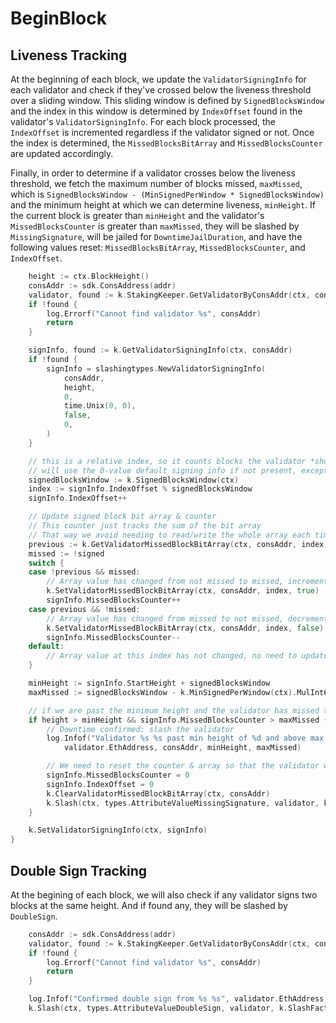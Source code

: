 <!--
order: 4
-->

# BeginBlock

## Liveness Tracking

At the beginning of each block, we update the `ValidatorSigningInfo` for each
validator and check if they've crossed below the liveness threshold over a
sliding window. This sliding window is defined by `SignedBlocksWindow` and the
index in this window is determined by `IndexOffset` found in the validator's
`ValidatorSigningInfo`. For each block processed, the `IndexOffset` is incremented
regardless if the validator signed or not. Once the index is determined, the
`MissedBlocksBitArray` and `MissedBlocksCounter` are updated accordingly.

Finally, in order to determine if a validator crosses below the liveness threshold,
we fetch the maximum number of blocks missed, `maxMissed`, which is
`SignedBlocksWindow - (MinSignedPerWindow * SignedBlocksWindow)` and the minimum
height at which we can determine liveness, `minHeight`. If the current block is
greater than `minHeight` and the validator's `MissedBlocksCounter` is greater than
`maxMissed`, they will be slashed by `MissingSignature`, will be jailed
for `DowntimeJailDuration`, and have the following values reset:
`MissedBlocksBitArray`, `MissedBlocksCounter`, and `IndexOffset`.

```go
	height := ctx.BlockHeight()
	consAddr := sdk.ConsAddress(addr)
	validator, found := k.StakingKeeper.GetValidatorByConsAddr(ctx, consAddr)
	if !found {
		log.Errorf("Cannot find validator %s", consAddr)
		return
	}

	signInfo, found := k.GetValidatorSigningInfo(ctx, consAddr)
	if !found {
		signInfo = slashingtypes.NewValidatorSigningInfo(
			consAddr,
			height,
			0,
			time.Unix(0, 0),
			false,
			0,
		)
	}

	// this is a relative index, so it counts blocks the validator *should* have signed
	// will use the 0-value default signing info if not present, except for start height
	signedBlocksWindow := k.SignedBlocksWindow(ctx)
	index := signInfo.IndexOffset % signedBlocksWindow
	signInfo.IndexOffset++

	// Update signed block bit array & counter
	// This counter just tracks the sum of the bit array
	// That way we avoid needing to read/write the whole array each time
	previous := k.GetValidatorMissedBlockBitArray(ctx, consAddr, index)
	missed := !signed
	switch {
	case !previous && missed:
		// Array value has changed from not missed to missed, increment counter
		k.SetValidatorMissedBlockBitArray(ctx, consAddr, index, true)
		signInfo.MissedBlocksCounter++
	case previous && !missed:
		// Array value has changed from missed to not missed, decrement counter
		k.SetValidatorMissedBlockBitArray(ctx, consAddr, index, false)
		signInfo.MissedBlocksCounter--
	default:
		// Array value at this index has not changed, no need to update counter
	}

	minHeight := signInfo.StartHeight + signedBlocksWindow
	maxMissed := signedBlocksWindow - k.MinSignedPerWindow(ctx).MulInt64(signedBlocksWindow).RoundInt64()

	// if we are past the minimum height and the validator has missed too many blocks, slash them
	if height > minHeight && signInfo.MissedBlocksCounter > maxMissed {
		// Downtime confirmed: slash the validator
		log.Infof("Validator %s %s past min height of %d and above max miss threshold of %d",
			validator.EthAddress, consAddr, minHeight, maxMissed)

		// We need to reset the counter & array so that the validator won't be immediately slashed for downtime upon rebonding.
		signInfo.MissedBlocksCounter = 0
		signInfo.IndexOffset = 0
		k.ClearValidatorMissedBlockBitArray(ctx, consAddr)
		k.Slash(ctx, types.AttributeValueMissingSignature, validator, k.SlashFactorDowntime(ctx), nil, blkTime) //collector and syncer reward will be done in next version
	}

	k.SetValidatorSigningInfo(ctx, signInfo)
}
```

## Double Sign Tracking
At the begining of each block, we will also check if any validator signs two blocks at the same height. And if found any, they will be slashed by `DoubleSign`.

```go
	consAddr := sdk.ConsAddress(addr)
	validator, found := k.StakingKeeper.GetValidatorByConsAddr(ctx, consAddr)
	if !found {
		log.Errorf("Cannot find validator %s", consAddr)
		return
	}

	log.Infof("Confirmed double sign from %s %s", validator.EthAddress, consAddr)
	k.Slash(ctx, types.AttributeValueDoubleSign, validator, k.SlashFactorDoubleSign(ctx), nil, blkTime) //collector and syncer reward will be done in next version
```